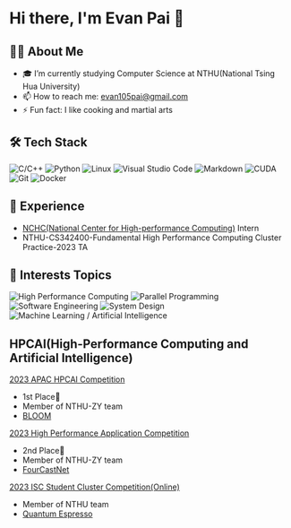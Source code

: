 # Hi there, I'm Evan Pai 👋

## 👨‍💻 About Me
- 🎓 I’m currently studying Computer Science at NTHU(National Tsing Hua University)
- 📫 How to reach me: evan105pai@gmail.com
- ⚡ Fun fact: I like cooking and martial arts

## 🛠 Tech Stack
![C/C++](https://img.shields.io/badge/-C%2FC%2B%2B-00599C?style=flat-square&logo=c%2B%2B)
![Python](https://img.shields.io/badge/-Python-3776AB?style=flat-square&logo=python&logoColor=white)
![Linux](https://img.shields.io/badge/-Linux-FCC624?style=flat-square&logo=linux&logoColor=black)
![Visual Studio Code](https://img.shields.io/badge/-Visual%20Studio%20Code-007ACC?style=flat-square&logo=visual-studio-code&logoColor=white)
![Markdown](https://img.shields.io/badge/-Markdown-000000?style=flat-square&logo=markdown&logoColor=white)
![CUDA](https://img.shields.io/badge/-CUDA-76B900?style=flat-square&logo=nvidia&logoColor=white)
![Git](https://img.shields.io/badge/-Git-F05032?style=flat-square&logo=git&logoColor=white)
![Docker](https://img.shields.io/badge/-Docker-2496ED?style=flat-square&logo=docker&logoColor=white)

## 📜 Experience
- [NCHC(National Center for High-performance Computing)](https://www.nchc.org.tw/) Intern 
- NTHU-CS342400-Fundamental High Performance Computing Cluster Practice-2023 TA


## 📙 Interests Topics
![High Performance Computing](https://img.shields.io/badge/-High%20Performance%20Computing-004D99?style=flat-square&logoColor=white)
![Parallel Programming](https://img.shields.io/badge/-Parallel%20Programming-007800?style=flat-square&logoColor=white)
![Software Engineering](https://img.shields.io/badge/-Software%20Engineering-99004C?style=flat-square&logoColor=white)
![System Design](https://img.shields.io/badge/-System%20Design-CC7A00?style=flat-square&logoColor=white)
![Machine Learning / Artificial Intelligence](https://img.shields.io/badge/-Machine%20Learning%20%2F%20Artificial%20Intelligence-5C2D91?style=flat-square&logoColor=white)


## HPCAI(High-Performance Computing and Artificial Intelligence)

[2023 APAC HPCAI Competition](https://www.hpcwire.com/off-the-wire/hpc-ai-advisory-council-announces-results-for-the-6th-apac-hpc-ai-competition/)
- 1st Place🥇
- Member of NTHU-ZY team
- [BLOOM](https://huggingface.co/bigscience/bloom)

[2023 High Performance Application Competition](https://www.nchc.org.tw/Message/MessageView?id=3854&menutype=0&sitemenuid=8&mid=92)
- 2nd Place🥈
- Member of NTHU-ZY team
- [FourCastNet](https://docs.nvidia.com/deeplearning/modulus/modulus-sym/user_guide/neural_operators/fourcastnet.html)

[2023 ISC Student Cluster Competition(Online)](https://www.hpcadvisorycouncil.com/events/2023/student-cluster-competition/)
- Member of NTHU team
- [Quantum Espresso](https://www.quantum-espresso.org/)

<!--
**EvanPai/EvanPai** is a ✨ _special_ ✨ repository because its `README.md` (this file) appears on your GitHub profile.

Here are some ideas to get you started:

- 🔭 I’m currently working on ...
- 🌱 I’m currently learning ...
- 👯 I’m looking to collaborate on ...
- 🤔 I’m looking for help with ...
- 💬 Ask me about ...
- 📫 How to reach me: ...
- 😄 Pronouns: ...
- ⚡ Fun fact: ...
-->
